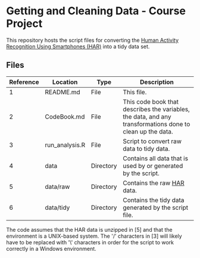 Getting and Cleaning Data - Course Project
===============================================================================================================================================

This repository hosts the script files for converting the 
[Human Activity Recognition Using Smartphones (HAR)](http://archive.ics.uci.edu/ml/datasets/Human+Activity+Recognition+Using+Smartphones) 
into a tidy data set.

## Files

| Reference | Location            | Type         | Description                                                                                                            |
|-----------|---------------------|--------------|------------------------------------------------------------------------------------------------------------------------|
| 1         | README.md           | File         | This file.                                                                                                             |
| 2         | CodeBook.md         | File         | This code book that describes the variables, the data, and any transformations done to clean up the data.              |
| 3         | run\_analysis.R     | File         | Script to convert raw data to tidy data.                                                                               |
| 4         | data                | Directory    | Contains all data that is used by or generated by the script.                                                          |
| 5         | data/raw            | Directory    | Contains the raw [HAR](https://d396qusza40orc.cloudfront.net/getdata%2Fprojectfiles%2FUCI%20HAR%20Dataset.zip) data.   |
| 6         | data/tidy           | Directory    | Contains the tidy data generated by the script file.                                                                   |


The code assumes that the HAR data is unzipped in [5] and that the environment is a UNIX-based system. The '/' characters in [3] will likely have to be
replaced with '\\' characters in order for the script to work correctly in a Windows environment. 
